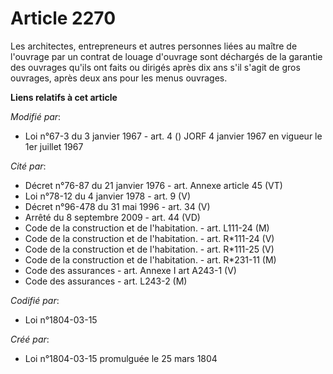 # Article 2270

Les architectes, entrepreneurs et autres personnes liées au maître de l'ouvrage par un contrat de louage d'ouvrage sont
déchargés de la garantie des ouvrages qu'ils ont faits ou dirigés après dix ans s'il s'agit de gros ouvrages, après deux ans
pour les menus ouvrages.

**Liens relatifs à cet article**

_Modifié par_:

  - Loi n°67-3 du 3 janvier 1967 - art. 4 () JORF 4 janvier 1967 en vigueur le 1er juillet 1967

_Cité par_:

  - Décret n°76-87 du 21 janvier 1976 - art. Annexe article 45 (VT)
  - Loi n°78-12 du 4 janvier 1978 - art. 9 (V)
  - Décret n°96-478 du 31 mai 1996 - art. 34 (V)
  - Arrêté du 8 septembre 2009 - art. 44 (VD)
  - Code de la construction et de l'habitation. - art. L111-24 (M)
  - Code de la construction et de l'habitation. - art. R*111-24 (V)
  - Code de la construction et de l'habitation. - art. R*111-25 (V)
  - Code de la construction et de l'habitation. - art. R*231-11 (M)
  - Code des assurances - art. Annexe I art A243-1 (V)
  - Code des assurances - art. L243-2 (M)

_Codifié par_:

  - Loi n°1804-03-15

_Créé par_:

  - Loi n°1804-03-15 promulguée le 25 mars 1804
